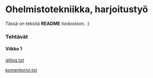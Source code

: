 # Ohelmistotekniikka, harjoitustyö

Tässä on tekstiä **README** *tiedostoon*. :)

### Tehtävät

#### Viikko 1

[gitlog.txt](https://github.com/iidaw/ot-harjoitustyo/blob/master/laskarit/viikko1/gitlog.txt)

[komentorivi.txt](https://github.com/iidaw/ot-harjoitustyo/blob/master/laskarit/viikko1/komentorivi.txt)
